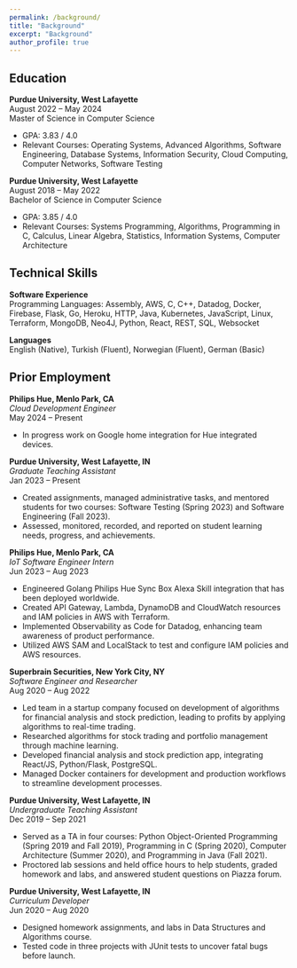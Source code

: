 ```yaml
---
permalink: /background/
title: "Background"
excerpt: "Background"
author_profile: true
---
```


<!-- Google tag (gtag.js) -->
<script async src="https://www.googletagmanager.com/gtag/js?id=G-ZSMV5NQV3R"></script>
<script>
  window.dataLayer = window.dataLayer || [];
  function gtag(){dataLayer.push(arguments);}
  gtag('js', new Date());

  gtag('config', 'G-ZSMV5NQV3R');
</script>

Education  
-----------

**Purdue University, West Lafayette**  
August 2022 – May 2024  
Master of Science in Computer Science  
- GPA: 3.83 / 4.0
- Relevant Courses: Operating Systems, Advanced Algorithms, Software Engineering, Database Systems, Information Security, Cloud Computing, Computer Networks, Software Testing

**Purdue University, West Lafayette**  
August 2018 – May 2022  
Bachelor of Science in Computer Science  
- GPA: 3.85 / 4.0
- Relevant Courses: Systems Programming, Algorithms, Programming in C, Calculus, Linear Algebra, Statistics, Information Systems, Computer Architecture

Technical Skills
-----------
**Software Experience**  
Programming Languages: Assembly, AWS, C, C++, Datadog, Docker, Firebase, Flask, Go, Heroku, HTTP, Java, Kubernetes, JavaScript, Linux, Terraform, MongoDB, Neo4J, Python, React, REST, SQL, Websocket

**Languages**  
English (Native), Turkish (Fluent), Norwegian (Fluent), German (Basic)


Prior Employment
-----------
**Philips Hue, Menlo Park, CA**  
*Cloud Development Engineer*  
May 2024 – Present  
- In progress work on Google home integration for Hue integrated devices.

**Purdue University, West Lafayette, IN**  
*Graduate Teaching Assistant*  
Jan 2023 – Present  
- Created assignments, managed administrative tasks, and mentored students for two courses: Software Testing (Spring 2023) and Software Engineering (Fall 2023).
- Assessed, monitored, recorded, and reported on student learning needs, progress, and achievements.

**Philips Hue, Menlo Park, CA**  
*IoT Software Engineer Intern*  
Jun 2023 – Aug 2023  
- Engineered Golang Philips Hue Sync Box Alexa Skill integration that has been deployed worldwide.
- Created API Gateway, Lambda, DynamoDB and CloudWatch resources and IAM policies in AWS with Terraform.
- Implemented Observability as Code for Datadog, enhancing team awareness of product performance.
- Utilized AWS SAM and LocalStack to test and configure IAM policies and AWS resources.

**Superbrain Securities, New York City, NY**  
*Software Engineer and Researcher*  
Aug 2020 – Aug 2022  
- Led team in a startup company focused on development of algorithms for financial analysis and stock prediction, leading to profits by applying algorithms to real-time trading.
- Researched algorithms for stock trading and portfolio management through machine learning.
- Developed financial analysis and stock prediction app, integrating React/JS, Python/Flask, PostgreSQL.
- Managed Docker containers for development and production workflows to streamline development processes.

**Purdue University, West Lafayette, IN**  
*Undergraduate Teaching Assistant*  
Dec 2019 – Sep 2021  
- Served as a TA in four courses: Python Object-Oriented Programming (Spring 2019 and Fall 2019), Programming in C (Spring 2020), Computer Architecture (Summer 2020), and Programming in Java (Fall 2021).
- Proctored lab sessions and held office hours to help students, graded homework and labs, and answered student questions on Piazza forum.

**Purdue University, West Lafayette, IN**  
*Curriculum Developer*  
Jun 2020 – Aug 2020  
- Designed homework assignments, and labs in Data Structures and Algorithms course.
- Tested code in three projects with JUnit tests to uncover fatal bugs before launch.
